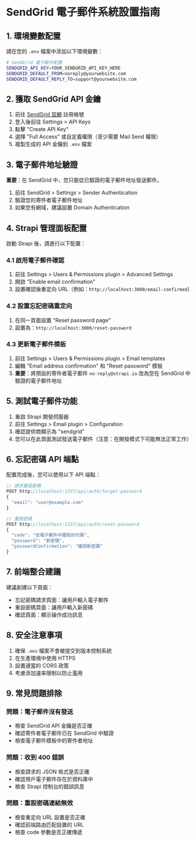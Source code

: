 # SendGrid 電子郵件系統設置指南

## 1. 環境變數配置

請在您的 `.env` 檔案中添加以下環境變數：

```bash
# SendGrid 電子郵件配置
SENDGRID_API_KEY=YOUR_SENDGRID_API_KEY_HERE
SENDGRID_DEFAULT_FROM=noreply@yourwebsite.com
SENDGRID_DEFAULT_REPLY_TO=support@yourwebsite.com
```

## 2. 獲取 SendGrid API 金鑰

1. 前往 [SendGrid 官網](https://sendgrid.com/) 註冊帳號
2. 登入後前往 Settings > API Keys
3. 點擊 "Create API Key"
4. 選擇 "Full Access" 或自定義權限（至少需要 Mail Send 權限）
5. 複製生成的 API 金鑰到 `.env` 檔案

## 3. 電子郵件地址驗證

**重要**：在 SendGrid 中，您只能從已驗證的電子郵件地址發送郵件。

1. 前往 SendGrid > Settings > Sender Authentication
2. 驗證您的寄件者電子郵件地址
3. 如果您有網域，建議設置 Domain Authentication

## 4. Strapi 管理面板配置

啟動 Strapi 後，請進行以下配置：

### 4.1 啟用電子郵件確認
1. 前往 Settings > Users & Permissions plugin > Advanced Settings
2. 開啟 "Enable email confirmation"
3. 設置確認後重定向 URL（例如：`http://localhost:3000/email-confirmed`）

### 4.2 設置忘記密碼重定向
1. 在同一頁面設置 "Reset password page"
2. 設置為：`http://localhost:3000/reset-password`

### 4.3 更新電子郵件模板
1. 前往 Settings > Users & Permissions plugin > Email templates
2. 編輯 "Email address confirmation" 和 "Reset password" 模板
3. **重要**：將預設的寄件者電子郵件 `no-reply@strapi.io` 改為您在 SendGrid 中驗證的電子郵件地址

## 5. 測試電子郵件功能

1. 重啟 Strapi 開發伺服器
2. 前往 Settings > Email plugin > Configuration
3. 確認提供商顯示為 "sendgrid"
4. 您可以在此頁面測試發送電子郵件（注意：在開發模式下可能無法正常工作）

## 6. 忘記密碼 API 端點

配置完成後，您可以使用以下 API 端點：

```javascript
// 請求重設密碼
POST http://localhost:1337/api/auth/forgot-password
{
  "email": "user@example.com"
}

// 重設密碼
POST http://localhost:1337/api/auth/reset-password
{
  "code": "從電子郵件中獲取的代碼",
  "password": "新密碼",
  "passwordConfirmation": "確認新密碼"
}
```

## 7. 前端整合建議

建議創建以下頁面：
- 忘記密碼請求頁面：讓用戶輸入電子郵件
- 重設密碼頁面：讓用戶輸入新密碼
- 確認頁面：顯示操作成功訊息

## 8. 安全注意事項

1. 確保 `.env` 檔案不會被提交到版本控制系統
2. 在生產環境中使用 HTTPS
3. 設置適當的 CORS 政策
4. 考慮添加速率限制以防止濫用

## 9. 常見問題排除

### 問題：電子郵件沒有發送
- 檢查 SendGrid API 金鑰是否正確
- 確認寄件者電子郵件已在 SendGrid 中驗證
- 檢查電子郵件模板中的寄件者地址

### 問題：收到 400 錯誤
- 檢查請求的 JSON 格式是否正確
- 確認用戶電子郵件存在於資料庫中
- 檢查 Strapi 控制台的錯誤訊息

### 問題：重設密碼連結無效
- 檢查重定向 URL 設置是否正確
- 確認前端路由匹配設置的 URL
- 檢查 code 參數是否正確傳遞 
